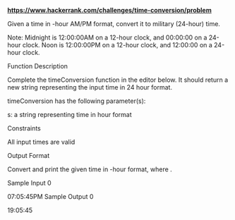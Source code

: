 **https://www.hackerrank.com/challenges/time-conversion/problem**

Given a time in -hour AM/PM format, convert it to military (24-hour) time.

Note: Midnight is 12:00:00AM on a 12-hour clock, and 00:00:00 on a 24-hour clock. Noon is 12:00:00PM on a 12-hour clock, and 12:00:00 on a 24-hour clock.

Function Description

Complete the timeConversion function in the editor below. It should return a new string representing the input time in 24 hour format.

timeConversion has the following parameter(s):

s: a string representing time in  hour format

Constraints

All input times are valid

Output Format

Convert and print the given time in -hour format, where .

Sample Input 0

07:05:45PM
Sample Output 0

19:05:45